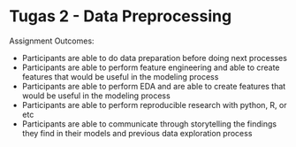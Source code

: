 # Tugas 2 - Data Preprocessing

Assignment Outcomes:
- Participants are able to do data preparation before doing next processes
- Participants are able to perform feature engineering and able to create features that would be useful in the modeling process
- Participants are able to perform EDA and are able to create features that would be useful in the modeling process
- Participants are able to perform reproducible research with python, R, or etc
- Participants are able to communicate through storytelling the findings they find in their models and previous data exploration process
